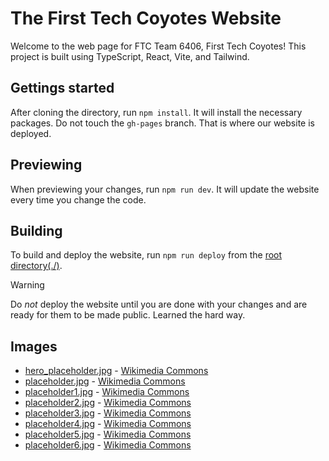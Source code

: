 # The First Tech Coyotes Website

Welcome to the web page for FTC Team 6406, First Tech Coyotes!
This project is built using TypeScript, React, Vite, and Tailwind.

## Gettings started

After cloning the directory, run `npm install`. It will install the necessary packages.
Do not touch the `gh-pages` branch. That is where our website is deployed.

## Previewing

When previewing your changes, run `npm run dev`. It will update the website every time you change the code.

## Building

To build and deploy the website, run `npm run deploy` from the [root directory(./)](./).

> [!Warning]
> Do _not_ deploy the website until you are done with your changes and are ready for them to be made public.
> Learned the hard way.

## Images

- [hero_placeholder.jpg](/public/assets/hero_placeholder.jpg.jpg) - [Wikimedia Commons](<https://commons.wikimedia.org/wiki/File:Man_Atop_A_Mountain_(187811195).jpeg>)
- [placeholder.jpg](/public/assets/gallery/placeholder.jpg) - [Wikimedia Commons](https://commons.wikimedia.org/wiki/File:Daniel-sessler-hVXywJklGU0-unsplash.jpg)
- [placeholder1.jpg](/public/assets/gallery/placeholder1.jpg) - [Wikimedia Commons](https://commons.wikimedia.org/wiki/File:Himalayas,_Ama_Dablam,_Nepal.jpg)
- [placeholder2.jpg](/public/assets/gallery/placeholder2.jpg) - [Wikimedia Commons](https://commons.wikimedia.org/wiki/File:WTB_20220723_Ulrichsberg_Aussichtsturm_Alpenblick_9792.jpg)
- [placeholder3.jpg](/public/assets/gallery/placeholder3.jpg) -
  [Wikimedia Commons](https://commons.wikimedia.org/wiki/File:001_Golden_jackal_and_azureum_flowers_in_Jim_Corbett_National_Park_Photo_by_Giles_Laurent.jpg)
- [placeholder4.jpg](/public/assets/gallery/placeholder4.jpg) - [Wikimedia Commons](https://commons.wikimedia.org/wiki/File:Lycoris_radiata_Ans1.jpg)
- [placeholder5.jpg](/public/assets/gallery/placeholder5.jpg) - [Wikimedia Commons](https://commons.wikimedia.org/wiki/File:Dampf_003_2020_02_13.jpg)
- [placeholder6.jpg](/public/assets/gallery/placeholder6.jpg) -
  [Wikimedia Commons](<https://commons.wikimedia.org/wiki/File:Waterworks_Museum_-_defunct_Chestnut_Hill_Pumping_Station_(85495s)bw.jpg>)
